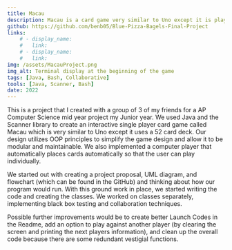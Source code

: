 ```yaml
---
title: Macau
description: Macau is a card game very similar to Uno except it is played with a normal 52 card deck. Built purely with Java with the UI in the terminal.
github: https://github.com/benb05/Blue-Pizza-Bagels-Final-Project
links:
    # - display_name: 
    #   link: 
    # - display_name:
    #   link:
img: /assets/MacauProject.png
img_alt: Terminal display at the beginning of the game
tags: [Java, Bash, Collaborative]
tools: [Java, Scanner, Bash]
date: 2022
---
```



This is a project that I created with a group of 3 of my friends for a AP Computer Science mid year project my Junior year. We used Java and the Scanner library to create an interactive single player card game called Macau which is very similar to Uno except it uses a 52 card deck. Our design utilizes OOP principles to simplify the game design and allow it to be modular and maintainable. We also implemented a computer player that automatically places cards automatically so that the user can play individually. 

We started out with creating a project proposal, UML diagram, and flowchart (which can be found in the GitHub) and thinking about how our program would run. With this ground work in place, we started writing the code and creating the classes. We worked on classes separately, implementing black box testing and collaboration techniques. 

Possible further improvements would be to create better Launch Codes in the Readme, add an option to play against another player (by clearing the screen and printing the next players information), and clean up the overall code because there are some redundant vestigial functions. 